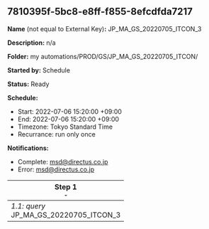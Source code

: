 ## 7810395f-5bc8-e8ff-f855-8efcdfda7217

**Name** (not equal to External Key)**:** JP_MA_GS_20220705_ITCON_3

**Description:** n/a

**Folder:** my automations/PROD/GS/JP_MA_GS_20220705_ITCON/

**Started by:** Schedule

**Status:** Ready

**Schedule:**

* Start: 2022-07-06 15:20:00 +09:00
* End: 2022-07-06 15:20:00 +09:00
* Timezone: Tokyo Standard Time
* Recurrance: run only once

**Notifications:**

* Complete: msd@directus.co.jp
* Error: msd@directus.co.jp

| Step 1<br>_<small>-</small>_ |
| --- |
| _1.1: query_<br>JP_MA_GS_20220705_ITCON_3 |

